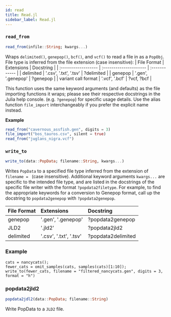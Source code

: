```yaml
---
id: read
title: Read.jl
sidebar_label: Read.jl
---
```


### `read_from`
```julia
read_from(infile::String; kwargs...)
```
Wraps `delimited()`, `genepop()`, `bcf()`, and `vcf()` to read a file in as a `PopObj`. File type is
inferred from the file extension (case insensitive):
| File Format         | Extensions             | Docstring     |
| :------------------ | :--------------------- | :------------ |
| delimited           | '.csv', '.txt', '.tsv' | ?delimited    |
| genepop             | '.gen', '.genepop'     | ?genepop      |
| variant call format | '.vcf', '.bcf'         | ?vcf, ?bcf    |

This function uses the same keyword arguments (and defaults) as the file importing functions it wraps; please see their respective docstrings in the Julia help console. (e.g. `?genepop`) for specific usage details. Use the alias function `file_import` interchangeably if you prefer the explicit name instead.

**Example**
```julia
read_from("cavernous_assfish.gen", digits = 3)
file_import("bos_tauros.csv", silent = true)
read_from("juglans_nigra.vcf")
```

### `write_to`
```julia
write_to(data::PopData; filename::String, kwargs...)
```
Writes `PopData` to a specified file type inferred from the extension of `filename = ` (case insensitive). Additional keyword
arguments `kwargs...` are specific to the intended file type, and are listed in the docstrings of the specific
file writer with the format `?popdata2filetype`. For example, to find the appropriate keywords for a conversion
to Genepop format, call up the docstring to `popdata2genepop` with `?popdata2genepop`.

| File Format | Extensions             | Docstring          |
| :---------- | :--------------------- | :----------------- |
| genepop     | '.gen', '.genepop'     | ?popdata2genepop   |
| JLD2        | '.jld2'                | ?popdata2jld2      |
| delimited   | '.csv', '.txt', '.tsv' | ?popdata2delimited |

### Example
```
cats = nancycats();
fewer_cats = omit_samples(cats, samples(cats)[1:10]);
write_to(fewer_cats, filename = "filtered_nancycats.gen", digits = 3, format = "h")
```

### popdata2jld2
```julia
popdata2jdl2(data::PopData; filename::String)
```
Write PopData to a `JLD2` file.
